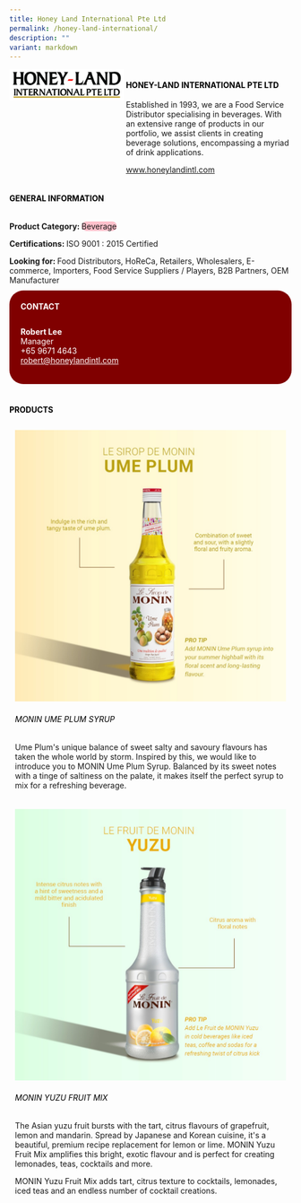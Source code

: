 ```yaml
---
title: Honey Land International Pte Ltd
permalink: /honey-land-international/
description: ""
variant: markdown
---
```

<div class="flex-paragraph">
	<div style="display: flex; flex-wrap: wrap;" class="flex-container">
		<div style="flex: 1 1 40%; display: block;" class="card sgds">
			<img src="/images/Honey%20Land%20International/honey_land_international_logo.jpg">
		</div>
		<div style="flex: 1 1 58%; display: block; margin-left: 3px" class="card-sgds">
			<h4 style="text-transform: uppercase; color: black;"><b>Honey-Land International Pte Ltd</b></h4>
			<p>Established in 1993, we are a Food Service Distributor specialising in beverages. With an extensive range of products in our portfolio, we assist clients in creating beverage solutions, encompassing a myriad of drink applications.</p>
			<p><a target="_blank" href="https://www.honeylandintl.com">www.honeylandintl.com</a></p>
		</div>
	</div>
</div>

<h4 style="text-transform: uppercase; color: black;">
	<b>General Information</b>
</h4>
<div style="display: flex; flex-wrap: wrap;" class="flex-container">
	<div style="flex: 1 1 65%; display: block; align-self: stretch" class="card sgds">
		<div class="flex-paragraph">
			<p>
				<b>Product Category: </b>
				<span style="background-color: pink; border-radius: 10px;">Beverage</span>
			</p>
			<p>
				<b>Certifications: </b>ISO 9001 : 2015 Certified
			</p>
			<p style="margin-bottom: 10px;">
				<b>Looking for: </b>Food Distributors, HoReCa, Retailers, Wholesalers, E-commerce, Importers, Food Service Suppliers / Players, B2B Partners, OEM Manufacturer
			</p>
		</div>
	</div>
	<div style="flex: 1 1 35%; padding: 10px; display: block; background-color: maroon; border-radius: 25px; align-self: center;" class="card sgds">
		<h4 style="color: white; margin-top: 10px; margin-left: 10px;">CONTACT</h4>
		<div class="flex-paragraph">
			<p style="padding: 10px; color: white;">
				<b>Robert Lee</b>
				<br>Manager<br>+65 9671 4643<br>
				<a style="color: white;" href="mailto:robert@honeylandintl.com">robert@honeylandintl.com</a>
			</p>
		</div>
	</div>
</div>
<br>
<h4 style="text-transform: uppercase; color: black;">
	<b>Products</b>
</h4>
<div style="display: flex; flex-wrap: wrap;">
	<div style="flex: 1 1 47%; margin: 10px; display: block;" class="card sgds">
		<div style="display: block;" class="flex-image">
			<img src="/images/Honey%20Land%20International/honey_land_international_product_01.jpg">
		</div>
		<div class="flex-paragraph">
			<h6 style="text-transform: uppercase; color: black;">MONIN Ume Plum Syrup</h6>
			<p>Ume Plum's unique balance of sweet salty and savoury flavours has taken the whole world by storm. Inspired by this, we would like to introduce you to MONIN Ume Plum Syrup. Balanced by its sweet notes with a tinge of saltiness on the palate, it makes itself the perfect syrup to mix for a refreshing beverage.</p>
		</div>
	</div>
	<div style="flex: 1 1 47%; margin: 10px; display: block;" class="card sgds">
		<div style="display: block;" class="flex-image">
			<img src="/images/Honey%20Land%20International/honey_land_international_product_02.jpg">
		</div>
		<div class="flex-paragraph">
			<h6 style="text-transform: uppercase; color: black;">MONIN Yuzu Fruit Mix</h6>
			<p>The Asian yuzu fruit bursts with the tart, citrus flavours of grapefruit, lemon and mandarin. Spread by Japanese and Korean cuisine, it's a beautiful, premium recipe replacement for lemon or lime. MONIN Yuzu Fruit Mix amplifies this bright, exotic flavour and is perfect for creating lemonades, teas, cocktails and more.</p>
			<p>MONIN Yuzu Fruit Mix adds tart, citrus texture to cocktails, lemonades, iced teas and an endless number of cocktail creations.</p>
		</div>
	</div>
</div>